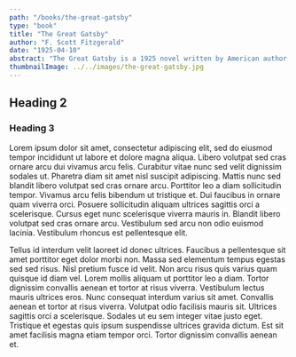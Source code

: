 ```yaml
---
path: "/books/the-great-gatsby"
type: "book"
title: "The Great Gatsby"
author: "F. Scott Fitzgerald"
date: "1925-04-10"
abstract: "The Great Gatsby is a 1925 novel written by American author F. Scott Fitzgerald that follows a cast of characters living in the fictional towns of West Egg and East Egg on prosperous Long Island in the summer of 1922."
thumbnailImage: ../../images/the-great-gatsby.jpg
---
```

## Heading 2

<h3>Heading 3</h3>
Lorem ipsum dolor sit amet, consectetur adipiscing elit, sed do eiusmod tempor incididunt ut labore et dolore magna aliqua. Libero volutpat sed cras ornare arcu dui vivamus arcu felis. Curabitur vitae nunc sed velit dignissim sodales ut. Pharetra diam sit amet nisl suscipit adipiscing. Mattis nunc sed blandit libero volutpat sed cras ornare arcu. Porttitor leo a diam sollicitudin tempor. Vivamus arcu felis bibendum ut tristique et. Dui faucibus in ornare quam viverra orci. Posuere sollicitudin aliquam ultrices sagittis orci a scelerisque. Cursus eget nunc scelerisque viverra mauris in. Blandit libero volutpat sed cras ornare arcu. Vestibulum sed arcu non odio euismod lacinia. Vestibulum rhoncus est pellentesque elit.

Tellus id interdum velit laoreet id donec ultrices. Faucibus a pellentesque sit amet porttitor eget dolor morbi non. Massa sed elementum tempus egestas sed sed risus. Nisl pretium fusce id velit. Non arcu risus quis varius quam quisque id diam vel. Lorem mollis aliquam ut porttitor leo a diam. Tortor dignissim convallis aenean et tortor at risus viverra. Vestibulum lectus mauris ultrices eros. Nunc consequat interdum varius sit amet. Convallis aenean et tortor at risus viverra. Volutpat odio facilisis mauris sit. Ultrices sagittis orci a scelerisque. Sodales ut eu sem integer vitae justo eget. Tristique et egestas quis ipsum suspendisse ultrices gravida dictum. Est sit amet facilisis magna etiam tempor orci. Tortor dignissim convallis aenean et.
